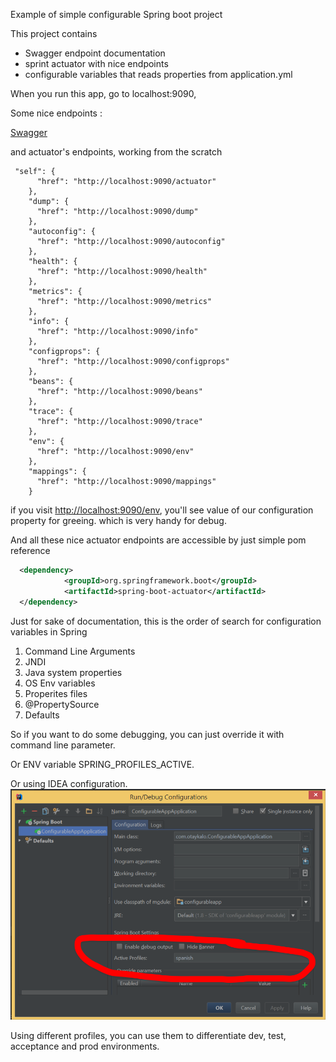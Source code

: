 Example of simple configurable Spring boot project

This project contains

* Swagger endpoint documentation
* sprint actuator with nice endpoints
* configurable variables that reads properties from application.yml

When you run this app, go to localhost:9090,

Some nice endpoints :

[Swagger](http://localhost:9090/http://localhost:9090/swagger-ui.html)

and actuator's endpoints, working from the scratch

```
 "self": {
      "href": "http://localhost:9090/actuator"
    },
    "dump": {
      "href": "http://localhost:9090/dump"
    },
    "autoconfig": {
      "href": "http://localhost:9090/autoconfig"
    },
    "health": {
      "href": "http://localhost:9090/health"
    },
    "metrics": {
      "href": "http://localhost:9090/metrics"
    },
    "info": {
      "href": "http://localhost:9090/info"
    },
    "configprops": {
      "href": "http://localhost:9090/configprops"
    },
    "beans": {
      "href": "http://localhost:9090/beans"
    },
    "trace": {
      "href": "http://localhost:9090/trace"
    },
    "env": {
      "href": "http://localhost:9090/env"
    },
    "mappings": {
      "href": "http://localhost:9090/mappings"
    }
```

if you visit [http://localhost:9090/env](http://localhost:9090/env), you'll see value of our configuration property for greeing. which is very handy for debug.

And all these nice actuator endpoints are accessible by just simple pom reference

```xml
  <dependency>
            <groupId>org.springframework.boot</groupId>
            <artifactId>spring-boot-actuator</artifactId>
  </dependency>
```

Just for sake of documentation, this is the order of search for configuration variables in Spring

1. Command Line Arguments
1. JNDI
1. Java system properties
1. OS Env variables
1. Properites files
1. @PropertySource
1. Defaults

So if you want to do some debugging, you can just override it with command line parameter.

Or ENV variable SPRING_PROFILES_ACTIVE.

Or using IDEA configuration.
![IDEA spring profile configuration](./img/idea_configuration.png)

Using different profiles, you can use them to differentiate dev, test, acceptance and prod environments.
